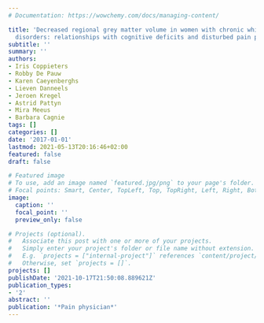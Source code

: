 ```yaml
---
# Documentation: https://wowchemy.com/docs/managing-content/

title: 'Decreased regional grey matter volume in women with chronic whiplash-associated
  disorders: relationships with cognitive deficits and disturbed pain processing'
subtitle: ''
summary: ''
authors:
- Iris Coppieters
- Robby De Pauw
- Karen Caeyenberghs
- Lieven Danneels
- Jeroen Kregel
- Astrid Pattyn
- Mira Meeus
- Barbara Cagnie
tags: []
categories: []
date: '2017-01-01'
lastmod: 2021-05-13T20:16:46+02:00
featured: false
draft: false

# Featured image
# To use, add an image named `featured.jpg/png` to your page's folder.
# Focal points: Smart, Center, TopLeft, Top, TopRight, Left, Right, BottomLeft, Bottom, BottomRight.
image:
  caption: ''
  focal_point: ''
  preview_only: false

# Projects (optional).
#   Associate this post with one or more of your projects.
#   Simply enter your project's folder or file name without extension.
#   E.g. `projects = ["internal-project"]` references `content/project/deep-learning/index.md`.
#   Otherwise, set `projects = []`.
projects: []
publishDate: '2021-10-17T21:50:08.889621Z'
publication_types:
- '2'
abstract: ''
publication: '*Pain physician*'
---
```

